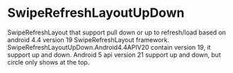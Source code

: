 SwipeRefreshLayoutUpDown
========================

SwipeRefreshLayout that support pull down or up to refresh/load based on android 4.4 version 19 SwipeRefreshLayout framework.
SwipeRefreshLayoutUpDown.Android4.4APIV20 contain version 19, it support up and down.
Android 5 api version 21  support up and down, but circle only shows at the top.


